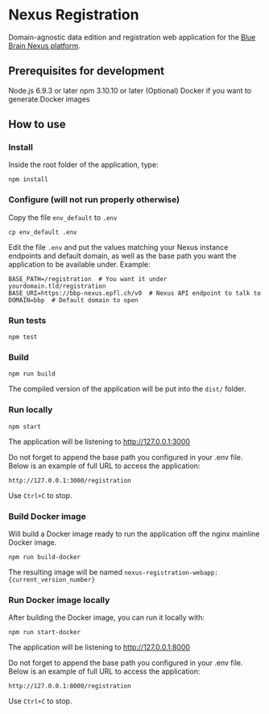 # Nexus Registration

Domain-agnostic data edition and registration web application for the [Blue Brain Nexus platform](https://github.com/BlueBrain/nexus).

## Prerequisites for development
Node.js 6.9.3 or later
npm 3.10.10 or later
(Optional) Docker if you want to generate Docker images

## How to use

### Install
Inside the root folder of the application, type:

```shell
npm install
```

### Configure (will not run properly otherwise)
Copy the file `env_default` to `.env`

```shell
cp env_default .env
```

Edit the file `.env` and put the values matching your Nexus instance endpoints and default domain, as well as the base path you want the application to be available under. Example:

```shell
BASE_PATH=/registration  # You want it under yourdomain.tld/registration
BASE_URI=https://bbp-nexus.epfl.ch/v0  # Nexus API endpoint to talk to
DOMAIN=bbp  # Default domain to open
```

### Run tests
```shell
npm test
```

### Build
```shell
npm run build
```

The compiled version of the application will be put into the `dist/` folder.

### Run locally
```shell
npm start
```

The application will be listening to http://127.0.0.1:3000

Do not forget to append the base path you configured in your .env file. Below is an example of full URL to access the application:

```
http://127.0.0.1:3000/registration
```

Use `Ctrl+C` to stop.

### Build Docker image
Will build a Docker image ready to run the application off the nginx mainline Docker image.

```shell
npm run build-docker
```

The resulting image will be named `nexus-registration-webapp:{current_version_number}`

### Run Docker image locally

After building the Docker image, you can run it locally with:

```shell
npm run start-docker
```

The application will be listening to http://127.0.0.1:8000

Do not forget to append the base path you configured in your .env file. Below is an example of full URL to access the application:

```
http://127.0.0.1:8000/registration
```

Use `Ctrl+C` to stop.